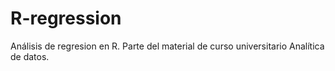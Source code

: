 # R-regression
Análisis de regresion en R. Parte del material de curso universitario Analítica de datos.
